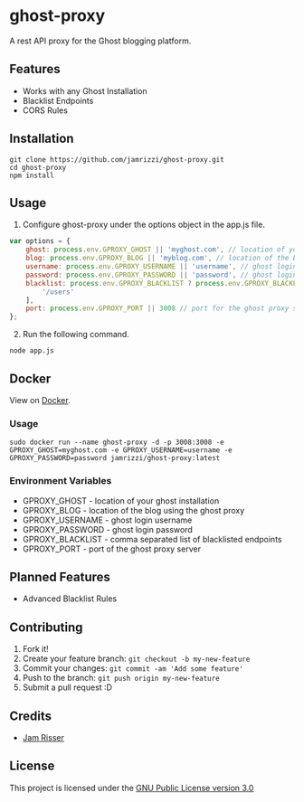 # ghost-proxy
A rest API proxy for the Ghost blogging platform.

## Features
* Works with any Ghost Installation
* Blacklist Endpoints
* CORS Rules

## Installation
```
git clone https://github.com/jamrizzi/ghost-proxy.git
cd ghost-proxy
npm install
```

## Usage
1. Configure ghost-proxy under the options object in the app.js file.
```js
var options = {
    ghost: process.env.GPROXY_GHOST || 'myghost.com', // location of your ghost installation
    blog: process.env.GPROXY_BLOG || 'myblog.com', // location of the blog using the ghost proxy
    username: process.env.GPROXY_USERNAME || 'username', // ghost login username
    password: process.env.GPROXY_PASSWORD || 'password', // ghost login password
    blacklist: process.env.GPROXY_BLACKLIST ? process.env.GPROXY_BLACKLIST.replace(' ', '').split(',') : [ // array of blacklisted endpoints
        '/users'
    ],
    port: process.env.GPROXY_PORT || 3008 // port for the ghost proxy server
};
```

2. Run the following command.
```
node app.js
```

## Docker
View on [Docker](https://hub.docker.com/r/jamrizzi/ghost-proxy).
### Usage
```
sudo docker run --name ghost-proxy -d -p 3008:3008 -e GPROXY_GHOST=myghost.com -e GPROXY_USERNAME=username -e GPROXY_PASSWORD=password jamrizzi/ghost-proxy:latest
```

### Environment Variables
* GPROXY_GHOST - location of your ghost installation
* GPROXY_BLOG - location of the blog using the ghost proxy
* GPROXY_USERNAME - ghost login username
* GPROXY_PASSWORD - ghost login password
* GPROXY_BLACKLIST - comma separated list of blacklisted endpoints
* GPROXY_PORT - port of the ghost proxy server

## Planned Features
* Advanced Blacklist Rules

## Contributing
1. Fork it!
2. Create your feature branch: `git checkout -b my-new-feature`
3. Commit your changes: `git commit -am 'Add some feature'`
4. Push to the branch: `git push origin my-new-feature`
5. Submit a pull request :D

## Credits
* [Jam Risser](jam.jamrizzi.com)

## License
This project is licensed under the [GNU Public License version 3.0](https://www.gnu.org/licenses/gpl-3.0.en.html)
